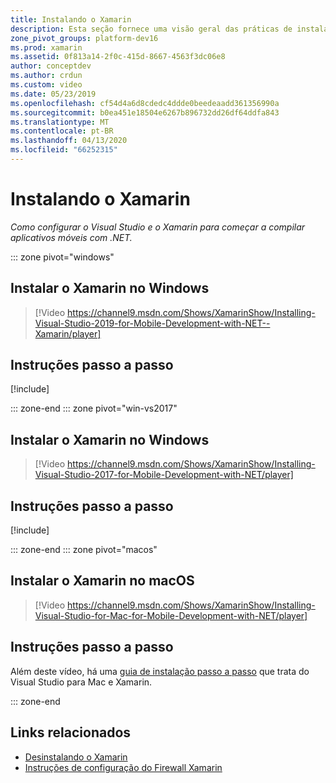 ```yaml
---
title: Instalando o Xamarin
description: Esta seção fornece uma visão geral das práticas de instalação e de configuração que podem ser usadas para configurar o Xamarin no Visual Studio.
zone_pivot_groups: platform-dev16
ms.prod: xamarin
ms.assetid: 0f813a14-2f0c-415d-8667-4563f3dc06e8
author: conceptdev
ms.author: crdun
ms.custom: video
ms.date: 05/23/2019
ms.openlocfilehash: cf54d4a6d8cdedc4ddde0beedeaadd361356990a
ms.sourcegitcommit: b0ea451e18504e6267b896732dd26df64ddfa843
ms.translationtype: MT
ms.contentlocale: pt-BR
ms.lasthandoff: 04/13/2020
ms.locfileid: "66252315"
---
```

# <a name="installing-xamarin"></a>Instalando o Xamarin

_Como configurar o Visual Studio e o Xamarin para começar a compilar aplicativos móveis com .NET._

::: zone pivot="windows"

## <a name="installing-xamarin-on-windows"></a>Instalar o Xamarin no Windows

> [!Video https://channel9.msdn.com/Shows/XamarinShow/Installing-Visual-Studio-2019-for-Mobile-Development-with-NET--Xamarin/player]

## <a name="step-by-step-instructions"></a>Instruções passo a passo

[!include[](~/cross-platform/includes/install-xamarin-windows-2019.md)]

::: zone-end
::: zone pivot="win-vs2017"

## <a name="installing-xamarin-on-windows"></a>Instalar o Xamarin no Windows

> [!Video https://channel9.msdn.com/Shows/XamarinShow/Installing-Visual-Studio-2017-for-Mobile-Development-with-NET/player]

## <a name="step-by-step-instructions"></a>Instruções passo a passo

[!include[](~/cross-platform/includes/install-xamarin-windows.md)]

::: zone-end
::: zone pivot="macos"

## <a name="installing-xamarin-on-macos"></a>Instalar o Xamarin no macOS

> [!Video https://channel9.msdn.com/Shows/XamarinShow/Installing-Visual-Studio-for-Mac-for-Mobile-Development-with-NET/player]

## <a name="step-by-step-instructions"></a>Instruções passo a passo

Além deste vídeo, há uma [guia de instalação passo a passo](/visualstudio/mac/installation/) que trata do Visual Studio para Mac e Xamarin.

::: zone-end

## <a name="related-links"></a>Links relacionados

- [Desinstalando o Xamarin](~/get-started/installation/uninstalling-xamarin.md)
- [Instruções de configuração do Firewall Xamarin](firewall.md)
